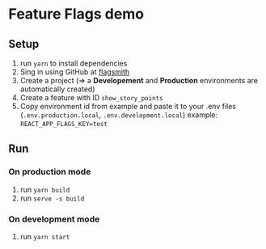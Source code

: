 # Feature Flags demo

## Setup
1. run `yarn` to install dependencies
1. Sing in using GitHub at [flagsmith](https://app.flagsmith.com/)
1. Create a project (=> a **Developement** and **Production** environments are automatically created)
1. Create a feature with ID `show_story_points`
1. Copy environment id from example and paste it to your .env files (`.env.production.local`, `.env.development.local`)
    example: `REACT_APP_FLAGS_KEY=test`

## Run
### On production mode
1. run `yarn build` 
1. run `serve -s build`
### On development mode
1. run `yarn start`
